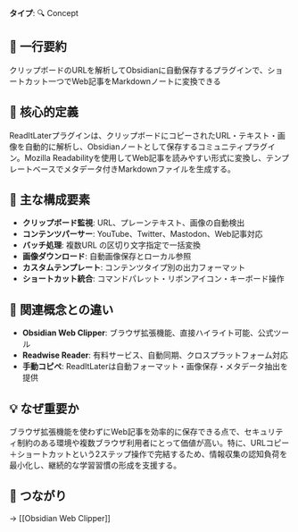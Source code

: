 **タイプ**: 🔍 Concept

## 📝 一行要約
クリップボードのURLを解析してObsidianに自動保存するプラグインで、ショートカット一つでWeb記事をMarkdownノートに変換できる

## 🎯 核心的定義
ReadItLaterプラグインは、クリップボードにコピーされたURL・テキスト・画像を自動的に解析し、Obsidianノートとして保存するコミュニティプラグイン。Mozilla Readabilityを使用してWeb記事を読みやすい形式に変換し、テンプレートベースでメタデータ付きMarkdownファイルを生成する。

## 🌟 主な構成要素
- **クリップボード監視**: URL、プレーンテキスト、画像の自動検出
- **コンテンツパーサー**: YouTube、Twitter、Mastodon、Web記事対応
- **バッチ処理**: 複数URL の区切り文字指定で一括変換
- **画像ダウンロード**: 自動画像保存とローカル参照
- **カスタムテンプレート**: コンテンツタイプ別の出力フォーマット
- **ショートカット統合**: コマンドパレット・リボンアイコン・キーボード操作

## 🔄 関連概念との違い
- **Obsidian Web Clipper**: ブラウザ拡張機能、直接ハイライト可能、公式ツール
- **Readwise Reader**: 有料サービス、自動同期、クロスプラットフォーム対応
- **手動コピペ**: ReadItLaterは自動フォーマット・画像保存・メタデータ抽出を提供

## 💡 なぜ重要か
ブラウザ拡張機能を使わずにWeb記事を効率的に保存できる点で、セキュリティ制約のある環境や複数ブラウザ利用者にとって価値が高い。特に、URLコピー＋ショートカットという2ステップ操作で完結するため、情報収集の認知負荷を最小化し、継続的な学習習慣の形成を支援する。

## 🔗 つながり
→ [[Obsidian Web Clipper]]